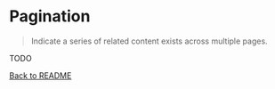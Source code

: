 # Pagination

>Indicate a series of related content exists across multiple pages.

TODO


[Back to README](../README.md)
